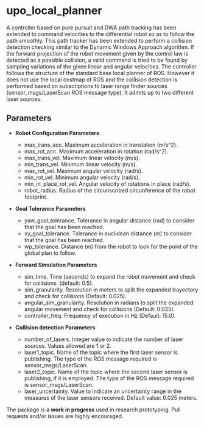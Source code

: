 # upo_local_planner 
A controller based on pure pursuit and DWA path tracking has been extended to command velocities to the differential robot so as to follow the path smoothly.
This path tracker has been extended to perform a collision detection checking similar to the Dynamic Windows Approach algorithm. If the forward projection of the robot movement given by the control law is detected as a possible collision, a valid command is tried to be found by sampling variations of the given linear and angular velocities. 
The controller follows the structure of the standard base local planner of ROS. However it does not use the local costmap of ROS and the collision detection is performed based on subscriptions to laser range finder sources (sensor_msgs/LaserScan ROS message type). It admits up to two different laser sources. 

## Parameters

* **Robot Configuration Parameters**
	- max_trans_acc. Maximum acceleration in translation (m/s^2).
  	- max_rot_acc. Maximum acceleration in rotation (rad/s^2).
  	- max_trans_vel. Maximum linear velocity (m/s).
  	- min_trans_vel. Minimum linear velocity (m/s).
  	- max_rot_vel. Maximum angular velocity (rad/s).
  	- min_rot_vel. Minimum angular velocity (rad/s).
  	- min_in_place_rot_vel. Angular velocity of rotations in place (rad/s).
	- robot_radius. Radius of the circunscribed circunference of the robot footprint.

* **Goal Tolerance Parameters**
	- yaw_goal_tolerance. Tolerance in angular distance (rad) to consider that the goal has been reached.
	- xy_goal_tolerance. Tolerance in euclidean distance (m) to consider that the goal has been reached.
	- wp_tolerance. Distance (m) from the robot to look for the point of the global plan to follow.
  
* **Forward Simulation Parameters**
	- sim_time. Time (seconds) to expand the robot movement and check for collisions. (default: 0.5).
	- sim_granularity. Resolution in meters to split the expanded trayectory and check for collisions (Default: 0.025).
	- angular_sim_granularity. Resolution in radians to split the expanded angular movement and check for collisions (Default: 0.025).
	- controller_freq. Frequency of execution in Hz (Default: 15.0).

* **Collision detection Parameters**
	- number_of_lasers. Integer value to indicate the number of laser sources. Values allowed are 1 or 2.
	- laser1_topic. Name of the topic where the first laser sensor is publishing. The type of the ROS message required is sensor_msgs/LaserScan.
	- laser2_topic. Name of the topic where the second laser sensor is publishing, if it is employed. The type of the ROS message required is sensor_msgs/LaserScan.
	- laser_uncertainty. Value to indicate an uncertainty range in the measures of the laser sensors received. Default value: 0.025 meters.


The package is a **work in progress** used in research prototyping. Pull requests and/or issues are highly encouraged.
